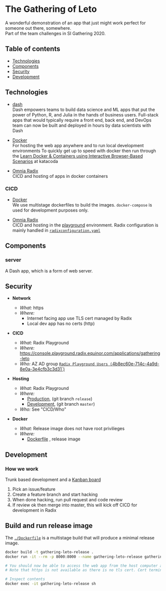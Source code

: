 # The Gathering of Leto

A wonderful demonstration of an app that just might work perfect for someone out there, somewhere.  
Part of the team challenges in SI Gathering 2020.

## Table of contents

- [Technologies](#technologies)
- [Components](#components)
- [Security](#security)
- [Development](#development)

## Technologies

- [dash](https://plotly.com/dash/)  
  Dash empowers teams to build data science and ML apps that put the power of Python, R, and Julia in the hands of business users. Full-stack apps that would typically require a front end, back end, and DevOps team can now be built and deployed in hours by data scientists with Dash

- [Docker](https://www.docker.com/)  
  For hosting the web app anywhere and to run local development environments
  To quickly get up to speed with docker then run through the [Learn Docker & Containers using Interactive Browser-Based Scenarios](https://www.katacoda.com/courses/docker) at katacoda  

- [Omnia Radix](https://www.radix.equinor.com/)  
  CICD and hosting of apps in docker containers


### CICD

- [Docker](https://www.docker.com/)  
  We use multistage dockerfiles to build the images.
  `docker-compose` is used for development purposes only.

- [Omnia Radix](https://www.radix.equinor.com/)  
  CICD and hosting in the [playground](https://console.playground.radix.equinor.com/applications/gathering-leto) environment.
  Radix configuration is mainly handled in [`radixconfiguration.yaml`](../radixconfiguration.yaml)


## Components

### server 
A Dash app, which is a form of web server.


## Security

- **Network**
  - _What:_ https
  - _Where:_
    - Internet facing app use TLS cert managed by Radix
    - Local dev app has no certs (http)

- **CICD**
  - _What:_ Radix Playground
  - _Where:_ https://console.playground.radix.equinor.com/applications/gathering-leto
  - _Who:_ AZ AD group [`Radix Playground Users (`4b8ec60e-714c-4a9d-8e0a-3e4cfb3c3d31`)](https://portal.azure.com/#blade/Microsoft_AAD_IAM/GroupDetailsMenuBlade/Overview/groupId/4b8ec60e-714c-4a9d-8e0a-3e4cfb3c3d31/adminUnitObjectId/)

- **Hosting**
  - _What:_ Radix Playground
  - _Where:_
    - [Production](https://gathering-leto.app.playground.radix.equinor.com/), (git branch `release`)
    - [Development](https://server-gathering-leto-development.playground.radix.equinor.com/), (git branch `master`)
  - _Who:_ See "CICD/Who"

- **Docker**
  - _What:_  Release image does not have root privilieges
  - _Where:_ 
    - [Dockerfile](./Dockerfile) , release image


## Development

### How we work

Trunk based development and a [Kanban board](https://github.com/equinor/gathering-leto/projects/2)
1. Pick an issue/feature
1. Create a feature branch and start hacking
1. When done hacking, run pull request and code review
1. If review ok then merge into master, this will kick off CICD for development in Radix



## Build and run release image

The [`./Dockerfile`](./Dockerfile) is a multistage build that will produce a minimal release image.


```sh
docker build -t gathering-leto-release .
docker run -it --rm -p 8000:8000 --name gathering-leto-release gathering-leto-release

# You should now be able to access the web app from the host computer at http://localhost:8000/
# Note that https is not available as there is no tls cert. Cert termination will be handled automatically by the host loadbalancer, in our case Radix.

# Inspect contents
docker exec -it gathering-leto-release sh
```